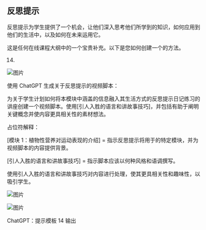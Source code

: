 ## 反思提示

反思提示为学生提供了一个机会，让他们深入思考他们所学到的知识，如何应用到他们的生活中，以及如何在未来运用它。

这是任何在线课程大纲中的一个宝贵补充。以下是您如何创建一个的方法。

14.

![图片](img/image-6ZO5AGTC.png)

使用 ChatGPT 生成关于反思提示的视频脚本：

为关于学生计划如何将本模块中涵盖的信息融入其生活方式的反思提示日记练习的讲座创建一个视频脚本。使用[引人入胜的语言和讲故事技巧]，并包括有助于阐明关键概念并使内容更具相关性的素材想法。

占位符解释：

[模块 1：植物性营养对运动表现的介绍] = 指示反思提示将用于的特定模块，并为视频脚本的内容提供背景。

[引人入胜的语言和讲故事技巧] = 指示脚本应该以何种风格和语调撰写。

使用引人入胜的语言和讲故事技巧对内容进行处理，使其更具相关性和趣味性，以吸引学生。

![图片](img/image-41PNAMB2.png)

![图片](img/image-AAFWCWUO.png)

ChatGPT：提示模板 14 输出
